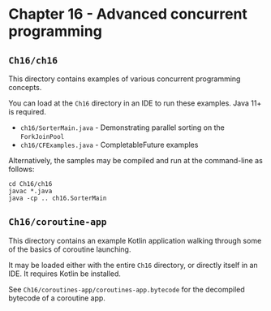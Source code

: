 # Chapter 16 - Advanced concurrent programming

## `Ch16/ch16`

This directory contains examples of various concurrent programming concepts.

You can load at the `Ch16` directory in an IDE to run these examples. Java 11+
is required.

* `ch16/SorterMain.java` - Demonstrating parallel sorting on the `ForkJoinPool`
* `ch16/CFExamples.java` - CompletableFuture examples

Alternatively, the samples may be compiled and run at the command-line as
follows:

```
cd Ch16/ch16
javac *.java
java -cp .. ch16.SorterMain
```

## `Ch16/coroutine-app`

This directory contains an example Kotlin application walking through some of
the basics of coroutine launching.

It may be loaded either with the entire `Ch16` directory, or directly itself in
an IDE. It requires Kotlin be installed.

See `Ch16/coroutines-app/coroutines-app.bytecode` for the decompiled bytecode
of a coroutine app.
